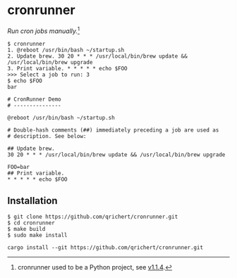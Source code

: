 # cronrunner

_Run cron jobs manually._[^1]

```
$ cronrunner
1. @reboot /usr/bin/bash ~/startup.sh
2. Update brew. 30 20 * * * /usr/local/bin/brew update && /usr/local/bin/brew upgrade
3. Print variable. * * * * * echo $FOO
>>> Select a job to run: 3
$ echo $FOO
bar
```

```crontab
# CronRunner Demo
# ---------------

@reboot /usr/bin/bash ~/startup.sh

# Double-hash comments (##) immediately preceding a job are used as
# description. See below:

## Update brew.
30 20 * * * /usr/local/bin/brew update && /usr/local/bin/brew upgrade

FOO=bar
## Print variable.
* * * * * echo $FOO
```

## Installation

<!--
### Directly

```console
$ wget https://github.com/qrichert/cronrunner/...
```

### Manual Build
-->

```console
$ git clone https://github.com/qrichert/cronrunner.git
$ cd cronrunner
$ make build
$ sudo make install
```

```shell
cargo install --git https://github.com/qrichert/cronrunner.git
```

[^1]: cronrunner used to be a Python project, see [v1.1.4](1.1.4).
